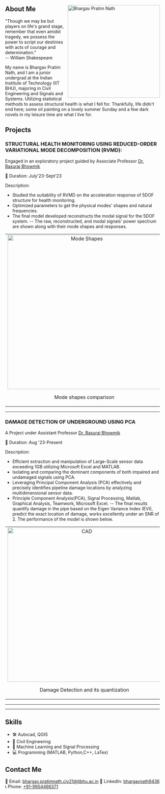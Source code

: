 <div align="left">
<img src="https://github.com/Bhargav9436/Bhargav9436/assets/129538917/f39fe085-b613-41e4-a49a-adac6edd9236" alt="Bhargav Pratim Nath" width="300" height="300" style = "float: right" align="right">
  <p>


## About Me

"Though we may be but players on life's grand stage, remember that even amidst tragedy, we possess the power to script our destinies with acts of courage and determination." <br>
-- William Shakespeare


My name is Bhargav Pratim Nath, and I am a  junior undergrad at the Indian Institute of Technology (IIT BHU), majoring in Civil Engineering and Signals and Systems. Utilizing statistical methods to assess structural health is what I fell for. Thankfully, life didn't end here; some oil painting on a lovely summer Sunday and a few dark novels in my leisure time are what I live for.
</p>
</div>
 


## Projects

### 	STRUCTURAL HEALTH MONITORING USING REDUCED-ORDER VARIATIONAL MODE DECOMPOSITION (RVMD): 

Engaged in an exploratory project guided by Associate Professor [Dr. Basuraj Bhowmik]([[url]([https://www.iitbhu.ac.in/dept/civ/people/basurajciv])])


📅 Duration:  July'23-Sept’23

Description:

- Studied the suitability of RVMD on the acceleration response of 5DOF structure for health monitoring.
- Optimized parameters to get the physical modes' shapes and natural frequencies.
- The final model developed reconstructs the modal signal for the 5DOF system.
-- The raw, reconstructed, and modal signals' power spectrum are shown along with their mode shapes and responses. 


<table>
  <tr>
    <td align="center">
      <img src="https://github.com/Bhargav9436/Bhargav9436/assets/129538917/1bc1e319-47aa-4d60-8cdf-a7c6e7370166" alt="Mode Shapes" width="500">
      <p>Mode shapes comparison</p>
    </td>
    <td align="center">
      <img src="https://github.com/Bhargav9436/Bhargav9436/assets/129538917/62e5e6d7-90f6-4807-8bb2-45ce6fa6ac98" alt="Power spectrum" width="500">
      <p>Power spectrum comparison</p>
    </td>
     <td align="center">
      <img src="https://github.com/Bhargav9436/Bhargav9436/assets/129538917/3fe88980-5671-4d2a-b53d-037d644e652f" alt="Raw and reconstructed response" width="500">
      <p>Raw and reconstructed response comparison</p>
    </td>
  </tr>
</table>

---

### DAMAGE DETECTION OF UNDERGROUND USING PCA

A Project under Assistant Professor [Dr. Basuraj Bhowmik]([[url]([https://www.iitbhu.ac.in/dept/civ/people/basurajciv])])


📅 Duration:  Aug '23-Present

Description:

- Efficient extraction and manipulation of Large-Scale sensor data exceeding 1GB utilizing Microsoft Excel and MATLAB.
- Isolating and comparing the dominant components of both impaired and undamaged signals using PCA.
- Leveraging Principal Component Analysis (PCA) effectively and precisely identifies pipeline damage
locations by analyzing multidimensional sensor data.
-  Principle Component Analysis(PCA), Signal Processing, Matlab, Graphical Analysis, Teamwork, Microsoft Excel.
  --  The final results quantify damage in the pipe based on the Eigen Variance Index (EVI), predict the exact location of damage, works excellently under an SNR of 2. The performance of the model is shown below. 


<table>
  <tr>
    <td align="center">
      <img src="https://github.com/Bhargav9436/Bhargav9436/assets/129538917/f9412375-dbb9-4f75-90cb-d57051b2c952" alt="CAD" width="500">
      <p>Damage Detection and its quantization</p>
    </td>
    <td align="center">
      <img src="https://github.com/Bhargav9436/Bhargav9436/assets/129538917/86ff289b-57e8-4d30-8290-5d6859b39e02" alt="Mesh" width="500">
      <p>Comparison of piezoelectric data at different flow rates</p>
    </td>
     <td align="center">
      <img src="https://github.com/Bhargav9436/Bhargav9436/assets/129538917/6e2e2831-4c3f-4a38-9d18-978da8911717" alt="CAD" width="500">
      <p>Interpretation of Damage Location</p>
    </td>
  </tr>
</table>

---


---


## Skills


- 🛠 Autocad, QGIS
- 🔬 Civil Engineering
- 🤖 Machine Learning and Signal Processing
- 💻 Programming (MATLAB, Python,C++, LaTex)

## Contact Me

📧 Email: [bhargav.pratimnath.civ21@itbhu.ac.in](mailto:bhargav.pratimnath.civ21@itbhu.ac.in)
🔗 LinkedIn: [bhargavnath9436](https://www.linkedin.com/in/bhargav-nath-7a6a31222/)
📞 Phone: [+91-9954466371](tel:+919954466371)
